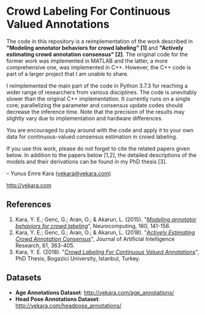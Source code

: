 # Crowd Labeling For Continuous Valued Annotations

The code in this repository is a reimplementation of the work described in **"Modeling annotator behaviors for crowd labeling" [1]** and **"Actively estimating crowd annotation consensus" [2]**.
The original code for the former work was implemented in MATLAB and the latter, a more comprehensive one, was implemented in C++. However, the C++ code is part of a larger project that I am unable to share.

I reimplemented the main part of the code in Python 3.7.3 for reaching a wider range of researchers from various disciplines. The code is unevitably slower than the original C++ implementation. It currently runs on a single core; parallelizing the parameter and consensus update codes should decrease the inference time. Note that the precision of the results may slightly vary due to implementation and hardware differences.

You are encouraged to play around with the code and apply it to your own data for continuous-valued consensus estimation in crowd labeling.

If you use this work, please do not forget to cite the related papers given below. In addition to the papers below [1,2], the detailed descriptions of the models and their derivations can be found in my PhD thesis [3].

 &ndash; Yunus Emre Kara (yekara@yekara.com)
 
 http://yekara.com
## References
1. Kara, Y. E.; Genc, G.; Aran, O.; & Akarun, L. (2015). "[_Modeling annotator behaviors for crowd labeling_](http://yekara.com/pub/kara2015cl.pdf)", Neurocomputing, 160, 141-156.
1. Kara, Y. E.; Genc, G.; Aran, O.; & Akarun, L. (2018). "[_Actively Estimating Crowd Annotation Consensus_](https://doi.org/10.1613/jair.5727)", Journal of Artificial Intelligence Research, 61, 363-405.
1. Kara, Y. E. (2018). "[_Crowd Labeling For Continuous Valued Annotations_](http://yekara.com/pub/kara2018phdthesis.pdf)", PhD Thesis, Bogazici University, Istanbul, Turkey.

## Datasets
- **Age Annotations Dataset**: http://yekara.com/age_annotations/
- **Head Pose Annotations Dataset**: http://yekara.com/headpose_annotations/

